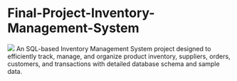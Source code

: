 # Final-Project-Inventory-Management-System

![](https://www.scnsoft.com/software-development-services/creating-inventory-management-system/creating-an-inventory-system_cover-upd.svg)
An SQL-based Inventory Management System project designed to efficiently track, manage, and organize product inventory, suppliers, orders, customers, and transactions with detailed database schema and sample data.

